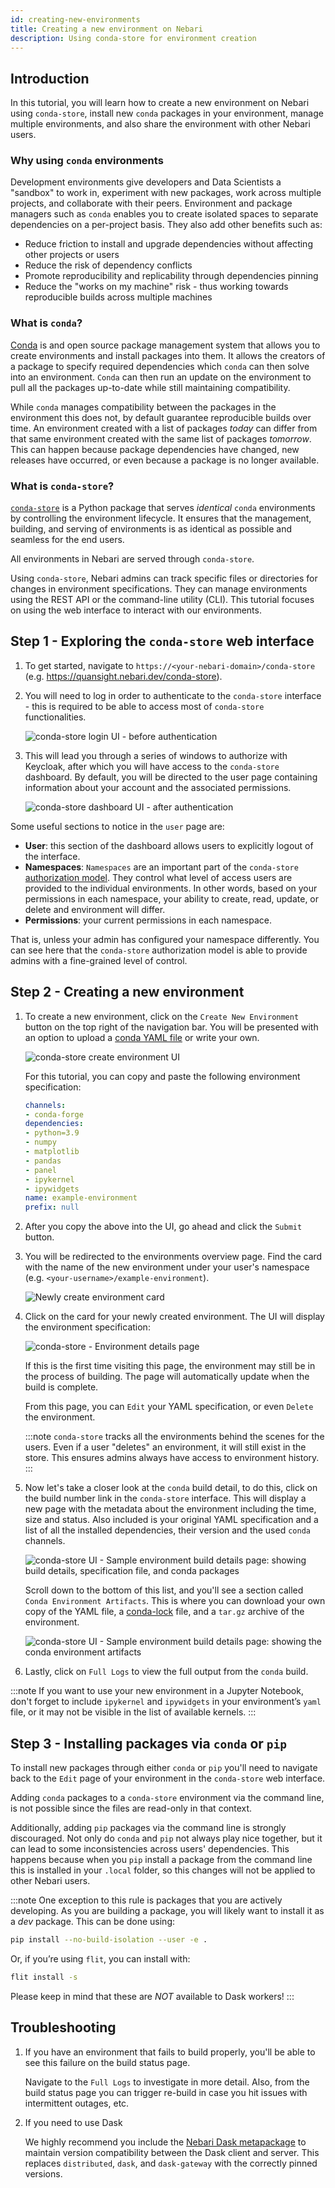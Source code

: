 ```yaml
---
id: creating-new-environments
title: Creating a new environment on Nebari
description: Using conda-store for environment creation
---
```


## Introduction

In this tutorial, you will learn how to create a new environment on Nebari using `conda-store`,
install new `conda` packages in your environment, manage multiple environments, and also share the environment with other Nebari users.

### Why using `conda` environments

Development environments give developers and Data Scientists a "sandbox" to work in, experiment with new packages, work across multiple projects, and collaborate with their peers.
Environment and package managers such as `conda` enables you to create isolated spaces to separate dependencies on a per-project basis.
They also add other benefits such as:

- Reduce friction to install and upgrade dependencies without affecting other projects or users
- Reduce the risk of dependency conflicts
- Promote reproducibility and replicability through dependencies pinning
- Reduce the "works on my machine" risk - thus working towards reproducible builds across multiple machines

### What is `conda`?

[Conda](https://docs.conda.io/projects/conda) is and open source package management system that allows you to create
environments and install packages into them. It allows the creators of a package to specify required dependencies
which `conda` can then solve into an environment. `Conda` can then run an update on the environment to pull all the
packages up-to-date while still maintaining compatibility.

While `conda` manages compatibility between the packages in the environment this does not, by default guarantee reproducible builds over time.
An environment created with a list of packages _today_ can differ from that same environment created with the same
list of packages _tomorrow_. This can happen because package dependencies have changed, new releases have occurred,
or even because a package is no longer available.

### What is `conda-store`?

[`conda-store`](https://conda-store.readthedocs.io/) is a Python package that serves _identical_ `conda` environments by controlling the
environment lifecycle.
It ensures that the management, building, and serving of environments is as identical as possible and seamless for the end users.

All environments in Nebari are served through `conda-store`.

Using `conda-store`, Nebari admins can track specific files or directories for changes in environment specifications.
They can manage environments using the REST API or the command-line utility (CLI).
This tutorial focuses on using the web interface to interact with our environments.

## Step 1 - Exploring the `conda-store` web interface

1. To get started, navigate to `https://<your-nebari-domain>/conda-store` (e.g. <https://quansight.nebari.dev/conda-store>).

2. You will need to log in order to authenticate to the `conda-store` interface - this is required to be able to access most of `conda-store` functionalities.

   ![conda-store login UI - before authentication](/img/tutorials/conda_store_login.png)

3. This will lead you through a series of windows to authorize with Keycloak, after which you will have access to the
   `conda-store` dashboard. By default, you will be directed to the user page containing information about your account and the associated permissions.

   ![conda-store dashboard UI - after authentication](/img/tutorials/conda_store_dashboard.png)

Some useful sections to notice in the `user` page are:

- **User**: this section of the dashboard allows users to explicitly logout of the interface.
- **Namespaces**: `Namespaces` are an important part of the `conda-store` [authorization model](https://conda-store.readthedocs.io/en/latest/contributing.html#authorization-model). They
  control what level of access users are provided to the individual environments. In other words, based on your
  permissions in each namespace, your ability to create, read, update, or delete and environment will differ.
- **Permissions**: your current permissions in each namespace.

That is, unless your admin has configured your namespace differently. You can see here that the `conda-store`
authorization model is able to provide admins with a fine-grained level of control.

## Step 2 - Creating a new environment

1. To create a new environment, click on the `Create New Environment` button on the top right of the navigation bar. You will
   be presented with an option to upload a
   [conda YAML file](https://docs.conda.io/projects/conda/en/latest/user-guide/tasks/manage-environments.html#creating-an-environment-from-an-environment-yml-file)
   or write your own.

   ![conda-store create environment UI](/img/tutorials/conda_store_create_env.png)

   For this tutorial, you can copy and paste the following environment specification:

   ```yaml title="Sample environment specification"
   channels:
   - conda-forge
   dependencies:
   - python=3.9
   - numpy
   - matplotlib
   - pandas
   - panel
   - ipykernel
   - ipywidgets
   name: example-environment
   prefix: null
   ```

2. After you copy the above into the UI, go ahead and click the `Submit` button.

3. You will be redirected to the environments overview page. Find the card with the name of the new environment under your user's namespace (e.g.
   `<your-username>/example-environment`).

   ![Newly create environment card](/img/tutorials/conda_store_new_env.png)

4. Click on the card for your newly created environment. The UI will display the environment specification:

   ![conda-store - Environment details page](/img/tutorials/conda_store_env_details.png)

   If this is the first time visiting this page, the environment may still be in the process of building.
   The page will automatically update when the build is complete.

   From this page, you can `Edit` your YAML specification, or even `Delete` the environment.

   :::note
   `conda-store` tracks all the environments behind the scenes for the users. Even if a user "deletes" an environment,
   it will still exist in the store. This ensures admins always have access to environment history.
   :::

5. Now let's take a closer look at the `conda` build detail, to do this, click on the build number link in the `conda-store` interface.
   This will display a new page with the metadata about the environment including the time, size and status.
   Also included is your original YAML specification and a list of all the installed dependencies, their version and the used `conda` channels.

   ![conda-store UI - Sample environment build details page: showing build details, specification file, and conda packages](/img/tutorials/conda_store_build_details_top.png)

   Scroll down to the bottom of this list, and you'll see a section called `Conda Environment Artifacts`.
   This is where you can download your own copy of the YAML file, a [conda-lock](https://conda-incubator.github.io/conda-lock/) file, and a `tar.gz` archive of the environment.

   ![conda-store UI - Sample environment build details page: showing the conda environment artifacts](/img/tutorials/conda_store_build_details_bottom.png)

6. Lastly, click on `Full Logs` to view the full output from the `conda` build.

:::note
If you want to use your new environment in a Jupyter Notebook, don't forget to include `ipykernel` and `ipywidgets` in
your environment’s `yaml` file, or it may not be visible in the list of available kernels.
:::

## Step 3 - Installing packages via `conda` or `pip`

To install new packages through either `conda` or `pip` you'll need to navigate back to the `Edit` page of your environment
in the `conda-store` web interface.

Adding `conda` packages to a `conda-store` environment via the command line, is not possible since the files are
read-only in that context.

Additionally, adding `pip` packages via the command line is strongly discouraged. Not only do `conda` and `pip` not
always play nice together, but it can lead to some inconsistencies across users' dependencies.
This happens because when you `pip` install a package from the command line this is installed in your `.local` folder, so this changes will not be applied to other Nebari users.

:::note
One exception to this rule is packages that you are actively developing.
As you are building a package, you will likely want to install it as a _dev_ package.
This can be done using:

```bash
pip install --no-build-isolation --user -e .
```

Or, if you’re using `flit`, you can install with:

```bash
flit install -s
```

Please keep in mind that these are _NOT_ available to Dask workers!
:::

## Troubleshooting

1. If you have an environment that fails to build properly, you'll be able to see this failure on the build status page.

   Navigate to the `Full Logs` to investigate in more detail. Also, from the build status page you can trigger re-build in
   case you hit issues with intermittent outages, etc.

2. If you need to use Dask

   We highly recommend you include the [Nebari Dask metapackage](https://anaconda.org/conda-forge/nebari-dask) to maintain version compatibility between the Dask client and server.
   This replaces `distributed`, `dask`, and `dask-gateway` with the correctly pinned versions.
